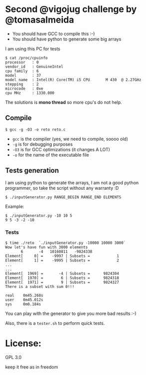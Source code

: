 # Second @vigojug challenge by @tomasalmeida

* You should have GCC to compile this :-)
* You should have python to generate some big arrays

I am using this PC for tests

```
$ cat /proc/cpuinfo
processor   : 0
vendor_id   : GenuineIntel
cpu family  : 6
model       : 37
model name  : Intel(R) Core(TM) i5 CPU       M 430  @ 2.27GHz
stepping    : 2
microcode   : 0xe
cpu MHz     : 1330.000
```

The solutions is **mono thread** so more cpu's do not help.

## Compile

`$ gcc -g -O3 -o reto reto.c`

* `gcc` is the compiler (yes, we need to compile, soooo old)
* `-g` is for debugging purposes
* `-O3` is for GCC optimizations (it changes A LOT)
* `-o` for the name of the executable file

## Tests generation

I am using python to generate the arrays, I am not a good python programmer, so take the script without any warranty :D

`$ ./inputGenerator.py RANGE_BEGIN RANGE_END ELEMENTS`

Example:

```
$ ./inputGenerator.py -10 10 5
9 5 -3 -2 -10
```
### Tests
```
$ time ./reto  `./inputGenerator.py -10000 10000 3000`
Wow let's have fun with 3000 elements
       6       -4   10160811   -9824338
Element[     0] =    -9997 | Subsets =            1
Element[     1] =    -9995 | Subsets =            2
...
...
Element[  1969] =       -4 | Subsets =      9824304
Element[  1970] =        6 | Subsets =      9824318
Element[  1971] =        9 | Subsets =      9824327
There is a subset with sum 0!!!

real    0m45.268s
user    0m45.012s
sys     0m0.184s

```
You can play with the generator to give you more bad results :-)

Also, there is a `tester.sh` to perform quick tests. 

# License:
 GPL 3.0

 keep it free as in freedom
